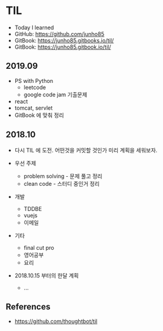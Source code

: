 # TIL
* Today I learned
* GitHub: https://github.com/junho85
* GitBook: https://junho85.gitbooks.io/til/
* GitBook: https://junho85.gitbook.io/til/

## 2019.09
* PS with Python
  * leetcode
  * google code jam 기출문제
* react
* tomcat, servlet
* GitBook 에 맞춰 정리

## 2018.10
* 다시 TIL 에 도전. 어떤것을 커밋할 것인가 미리 계획을 세워보자.
* 우선 주제
  * problem solving - 문제 풀고 정리
  * clean code - 스터디 중인거 정리
* 개발
  * TDDBE
  * vuejs
  * 이메일
* 기타
  * final cut pro
  * 영어공부
  * 요리

* 2018.10.15 부터의 한달 계획
  * ...

## References
* https://github.com/thoughtbot/til
